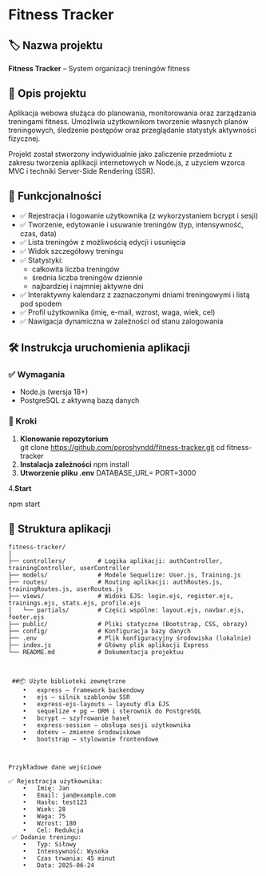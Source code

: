 # Fitness Tracker

## 🏷️ Nazwa projektu

**Fitness Tracker** – System organizacji treningów fitness

## 📝 Opis projektu

Aplikacja webowa służąca do planowania, monitorowania oraz zarządzania treningami fitness. Umożliwia użytkownikom tworzenie własnych planów treningowych, śledzenie postępów oraz przeglądanie statystyk aktywności fizycznej.

Projekt został stworzony indywidualnie jako zaliczenie przedmiotu z zakresu tworzenia aplikacji internetowych w Node.js, z użyciem wzorca MVC i techniki Server-Side Rendering (SSR).

## 🚀 Funkcjonalności

- ✅ Rejestracja i logowanie użytkownika (z wykorzystaniem bcrypt i sesji)  
- ✅ Tworzenie, edytowanie i usuwanie treningów (typ, intensywność, czas, data)  
- ✅ Lista treningów z możliwością edycji i usunięcia  
- ✅ Widok szczegółowy treningu  
- ✅ Statystyki:
  - całkowita liczba treningów  
  - średnia liczba treningów dziennie  
  - najbardziej i najmniej aktywne dni  
- ✅ Interaktywny kalendarz z zaznaczonymi dniami treningowymi i listą pod spodem  
- ✅ Profil użytkownika (imię, e-mail, wzrost, waga, wiek, cel)  
- ✅ Nawigacja dynamiczna w zależności od stanu zalogowania  

## 🛠️ Instrukcja uruchomienia aplikacji

### ✅ Wymagania

- Node.js (wersja 18+)  
- PostgreSQL z aktywną bazą danych  

### 🔧 Kroki

1. **Klonowanie repozytorium**  
 git clone https://github.com/poroshyndd/fitness-tracker.git
 cd fitness-tracker
2. **Instalacja zależności**
  npm install
3. **Utworzenie pliku .env**
 DATABASE_URL=
 PORT=3000

4.**Start**
  
   npm start
   
 ## 📂 Struktura aplikacji  
 
```plaintext
fitness-tracker/
│
├── controllers/         # Logika aplikacji: authController, trainingController, userController
├── models/              # Modele Sequelize: User.js, Training.js
├── routes/              # Routing aplikacji: authRoutes.js, trainingRoutes.js, userRoutes.js
├── views/               # Widoki EJS: login.ejs, register.ejs, trainings.ejs, stats.ejs, profile.ejs
│   └── partials/        # Części wspólne: layout.ejs, navbar.ejs, footer.ejs
├── public/              # Pliki statyczne (Bootstrap, CSS, obrazy)
├── config/              # Konfiguracja bazy danych
├── .env                 # Plik konfiguracyjny środowiska (lokalnie)
├── index.js             # Główny plik aplikacji Express
└── README.md            # Dokumentacja projektuu



 ##📦 Użyte biblioteki zewnętrzne
	•	express – framework backendowy
	•	ejs – silnik szablonów SSR
	•	express-ejs-layouts – layouty dla EJS
	•	sequelize + pg – ORM i sterownik do PostgreSQL
	•	bcrypt – szyfrowanie haseł
	•	express-session – obsługa sesji użytkownika
	•	dotenv – zmienne środowiskowe
	•	bootstrap – stylowanie frontendowe



Przykładowe dane wejściowe

✅ Rejestracja użytkownika:
	•	Imię: Jan
	•	Email: jan@example.com
	•	Hasło: test123
	•	Wiek: 28
	•	Waga: 75
	•	Wzrost: 180
	•	Cel: Redukcja
 ✅ Dodanie treningu:
	•	Typ: Siłowy
	•	Intensywność: Wysoka
	•	Czas trwania: 45 minut
	•	Data: 2025-06-24
